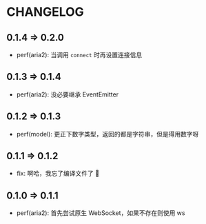 # CHANGELOG

## 0.1.4 => 0.2.0

- perf(aria2): 当调用 `connect` 时再设置连接信息

## 0.1.3 => 0.1.4

- perf(aria2): 没必要继承 EventEmitter

## 0.1.2 => 0.1.3

- perf(model): 更正下数字类型，返回的都是字符串，但是得用数字呀

## 0.1.1 => 0.1.2

- fix: 啊哈，我忘了编译文件了 🤪

## 0.1.0 => 0.1.1

- perf(aria2): 首先尝试原生 WebSocket，如果不存在则使用 ws
